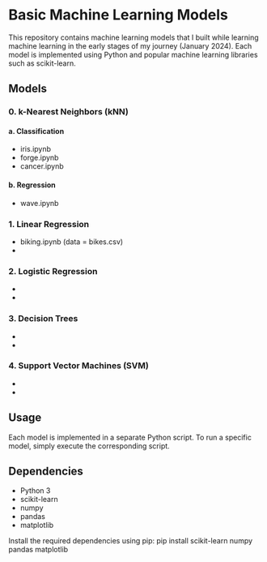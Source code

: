 # Basic Machine Learning Models

This repository contains machine learning models that I built while learning machine learning in the early stages of my journey (January 2024). Each model is implemented using Python and popular machine learning libraries such as scikit-learn.

## Models

### 0. k-Nearest Neighbors (kNN)
#### a. Classification
- iris.ipynb
- forge.ipynb
- cancer.ipynb

#### b. Regression
- wave.ipynb
 
### 1. Linear Regression
- biking.ipynb (data = bikes.csv)
- 
   
### 2. Logistic Regression
- 
- 
 
### 3. Decision Trees
- 
- 

### 4. Support Vector Machines (SVM)
- 
- 

## Usage
Each model is implemented in a separate Python script.
To run a specific model, simply execute the corresponding script.

## Dependencies
- Python 3
- scikit-learn
- numpy
- pandas
- matplotlib

Install the required dependencies using pip:
pip install scikit-learn numpy pandas matplotlib
